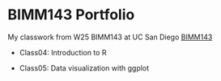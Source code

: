 # BIMM143 Portfolio

My classwork from W25 BIMM143 at UC San Diego [BIMM143](https://bioboot.github.io/bimm143_W25/)

- Class04: Introduction to R

- Class05: Data visualization with ggplot
